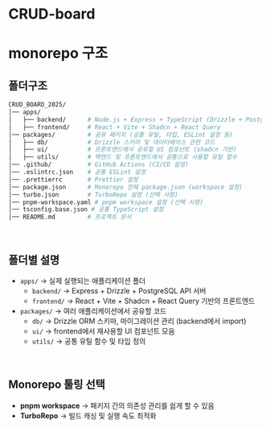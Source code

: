 # CRUD-board

# monorepo 구조

## 폴더구조

```bash
CRUD_BOARD_2025/
│── apps/
│   ├── backend/      # Node.js + Express + TypeScript (Drizzle + PostgreSQL)
│   ├── frontend/     # React + Vite + Shadcn + React Query
│── packages/         # 공유 패키지 (공통 유틸, 타입, ESLint 설정 등)
│   ├── db/           # Drizzle 스키마 및 데이터베이스 관련 코드
│   ├── ui/           # 프론트엔드에서 공유할 UI 컴포넌트 (shadcn 기반)
│   ├── utils/        # 백엔드 및 프론트엔드에서 공통으로 사용할 유틸 함수
│── .github/          # GitHub Actions (CI/CD 설정)
│── .eslintrc.json    # 공통 ESLint 설정
│── .prettierrc       # Prettier 설정
│── package.json      # Monorepo 전체 package.json (workspace 설정)
│── turbo.json        # TurboRepo 설정 (선택 사항)
│── pnpm-workspace.yaml # pnpm workspace 설정 (선택 사항)
│── tsconfig.base.json # 공통 TypeScript 설정
│── README.md         # 프로젝트 문서
```

<br/>

## 폴더별 설명

- `apps/` → 실제 실행되는 애플리케이션 폴더
  - `backend/` → Express + Drizzle + PostgreSQL API 서버
  - `frontend/` → React + Vite + Shadcn + React Query 기반의 프론트엔드
- `packages/` → 여러 애플리케이션에서 공유할 코드
  - `db/` → Drizzle ORM 스키마, 마이그레이션 관리 (backend에서 import)
  - `ui/` → frontend에서 재사용할 UI 컴포넌트 모음
  - `utils/` → 공통 유틸 함수 및 타입 정의

<br/>

## Monorepo 툴링 선택

- **pnpm workspace** → 패키지 간의 의존성 관리를 쉽게 할 수 있음
- **TurboRepo** → 빌드 캐싱 및 실행 속도 최적화
